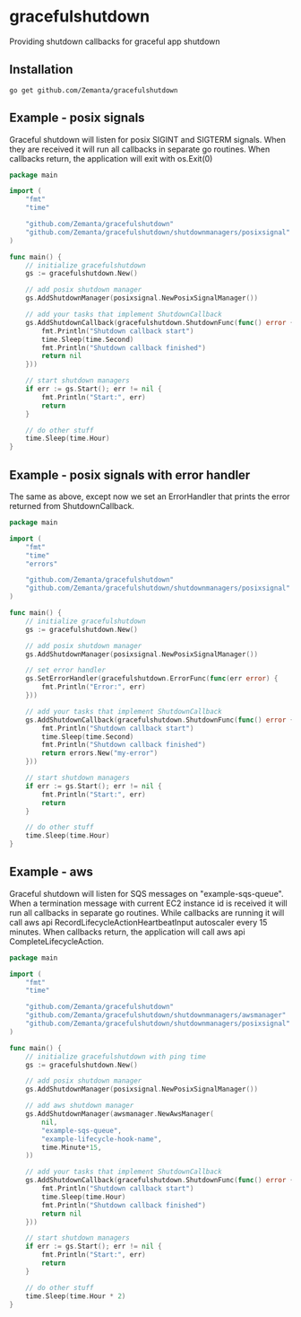 # gracefulshutdown

Providing shutdown callbacks for graceful app shutdown

## Installation

```
go get github.com/Zemanta/gracefulshutdown
```

## Example - posix signals

Graceful shutdown will listen for posix SIGINT and SIGTERM signals. When they are received it will run all callbacks in separate go routines. When callbacks return, the application will exit with os.Exit(0)

```go
package main

import (
	"fmt"
	"time"

	"github.com/Zemanta/gracefulshutdown"
	"github.com/Zemanta/gracefulshutdown/shutdownmanagers/posixsignal"
)

func main() {
	// initialize gracefulshutdown
	gs := gracefulshutdown.New()

	// add posix shutdown manager
	gs.AddShutdownManager(posixsignal.NewPosixSignalManager())

	// add your tasks that implement ShutdownCallback
	gs.AddShutdownCallback(gracefulshutdown.ShutdownFunc(func() error {
		fmt.Println("Shutdown callback start")
		time.Sleep(time.Second)
		fmt.Println("Shutdown callback finished")
		return nil
	}))

	// start shutdown managers
	if err := gs.Start(); err != nil {
		fmt.Println("Start:", err)
		return
	}

	// do other stuff
	time.Sleep(time.Hour)
}
```

## Example - posix signals with error handler

The same as above, except now we set an ErrorHandler that prints the error returned from ShutdownCallback.

```go
package main

import (
	"fmt"
	"time"
	"errors"

	"github.com/Zemanta/gracefulshutdown"
	"github.com/Zemanta/gracefulshutdown/shutdownmanagers/posixsignal"
)

func main() {
	// initialize gracefulshutdown
	gs := gracefulshutdown.New()

	// add posix shutdown manager
	gs.AddShutdownManager(posixsignal.NewPosixSignalManager())

	// set error handler
	gs.SetErrorHandler(gracefulshutdown.ErrorFunc(func(err error) {
		fmt.Println("Error:", err)
	}))

	// add your tasks that implement ShutdownCallback
	gs.AddShutdownCallback(gracefulshutdown.ShutdownFunc(func() error {
		fmt.Println("Shutdown callback start")
		time.Sleep(time.Second)
		fmt.Println("Shutdown callback finished")
		return errors.New("my-error")
	}))

	// start shutdown managers
	if err := gs.Start(); err != nil {
		fmt.Println("Start:", err)
		return
	}

	// do other stuff
	time.Sleep(time.Hour)
}
```

## Example - aws

Graceful shutdown will listen for SQS messages on "example-sqs-queue". When a termination message with current EC2 instance id is received it will run all callbacks in separate go routines. While callbacks are running it will call aws api RecordLifecycleActionHeartbeatInput autoscaler every 15 minutes. When callbacks return, the application will call aws api CompleteLifecycleAction.

```go
package main

import (
	"fmt"
	"time"

	"github.com/Zemanta/gracefulshutdown"
	"github.com/Zemanta/gracefulshutdown/shutdownmanagers/awsmanager"
	"github.com/Zemanta/gracefulshutdown/shutdownmanagers/posixsignal"
)

func main() {
	// initialize gracefulshutdown with ping time
	gs := gracefulshutdown.New()

	// add posix shutdown manager
	gs.AddShutdownManager(posixsignal.NewPosixSignalManager())

	// add aws shutdown manager
	gs.AddShutdownManager(awsmanager.NewAwsManager(
		nil,
		"example-sqs-queue",
		"example-lifecycle-hook-name",
		time.Minute*15,
	))

	// add your tasks that implement ShutdownCallback
	gs.AddShutdownCallback(gracefulshutdown.ShutdownFunc(func() error {
		fmt.Println("Shutdown callback start")
		time.Sleep(time.Hour)
		fmt.Println("Shutdown callback finished")
		return nil
	}))

	// start shutdown managers
	if err := gs.Start(); err != nil {
		fmt.Println("Start:", err)
		return
	}

	// do other stuff
	time.Sleep(time.Hour * 2)
}
```
